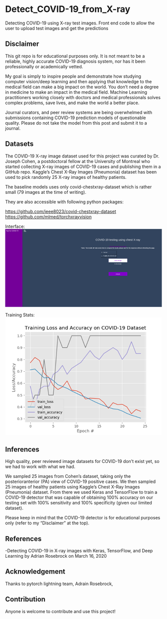 # Detect_COVID-19_from_X-ray
Detecting COVID-19 using X-ray test images. Front end code to allow the user to upload test images and get the predictions

## Disclaimer
This git repo is for educational purposes only. It is not meant to be a reliable, highly accurate COVID-19 diagnosis system, nor has it been professionally or academically vetted.

My goal is simply to inspire people and demonstrate how studying computer vision/deep learning and then applying that knowledge to the medical field can make a big impact on the world. You don’t need a degree in medicine to make an impact in the medical field. Machine Learning practitioners working closely with doctors and medical professionals solves complex problems, save lives, and make the world a better place.

Journal curators, and peer review systems are being overwhelmed with submissions containing COVID-19 prediction models of questionable quality. Please do not take the model from this post and submit it to a journal.

## Datasets

The COVID-19 X-ray image dataset used for this project was curated by Dr. Joseph Cohen, a postdoctoral fellow at the University of Montreal who started collecting X-ray images of COVID-19 cases and publishing them in a GitHub repo. Kaggle’s Chest X-Ray Images (Pneumonia) dataset has been used to pick randomly 25 X-ray images of healthy patients.

The baseline models uses only covid-chestxray-dataset which is rather small (79 images at the time of writing).

They are also accessible with following python packages:

https://github.com/ieee8023/covid-chestxray-dataset
https://github.com/mlmed/torchxrayvision


Interface:
![](snaps/covid_interface.png)

Training Stats:
![](snaps/plt1.png)


## Inferences

High quality, peer reviewed image datasets for COVID-19 don’t exist yet, so we had to work with what we had.

We sampled 25 images from Cohen’s dataset, taking only the posterioranterior (PA) view of COVID-19 positive cases.
We then sampled 25 images of healthy patients using Kaggle’s Chest X-Ray Images (Pneumonia) dataset. From there we used Keras and TensorFlow to train a COVID-19 detector that was capable of obtaining 100% accuracy on our testing set with 100% sensitivity and 100% specificity (given our limited dataset).

Please keep in mind that the COVID-19 detector is for educational purposes only (refer to my “Disclaimer” at the top).

## References

-Detecting COVID-19 in X-ray images with Keras, TensorFlow, and Deep Learning
by Adrian Rosebrock on March 16, 2020

## Acknowledgement

Thanks to pytorch lightning team, Adrain Rosebrock, 

## Contribution

Anyone is welcome to contribute and use this project!

